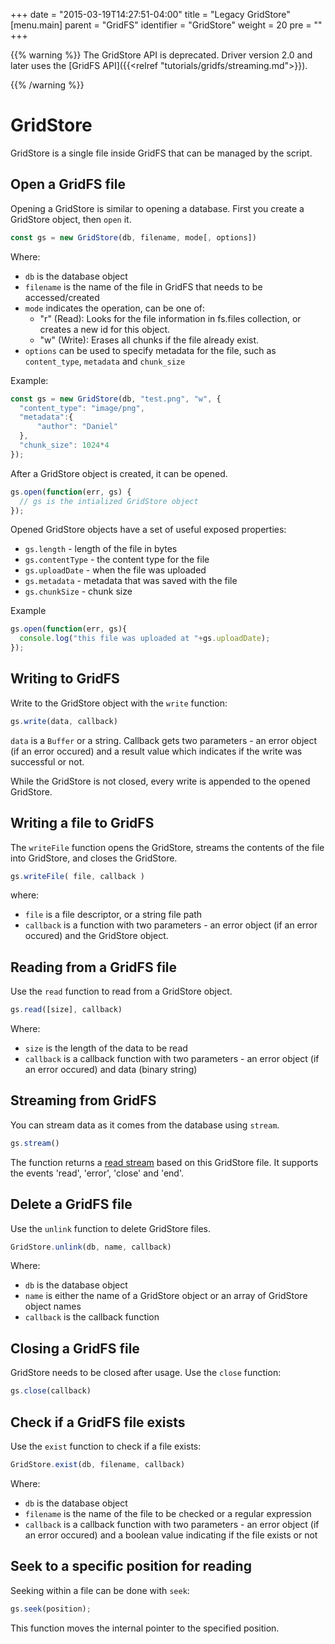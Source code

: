 +++
date = "2015-03-19T14:27:51-04:00"
title = "Legacy GridStore"
[menu.main]
  parent = "GridFS"
  identifier = "GridStore"
  weight = 20
  pre = "<i class='fa'></i>"
+++

{{% warning %}}
The GridStore API is deprecated. Driver version 2.0 and later uses the
[GridFS API]({{<relref "tutorials/gridfs/streaming.md">}}).

{{% /warning %}}

# GridStore

GridStore is a single file inside GridFS that can be managed by the script.

## Open a GridFS file

Opening a GridStore is similar to opening a database. First you create a GridStore object, then `open` it. 

```js
const gs = new GridStore(db, filename, mode[, options])
```

Where:

  * `db` is the database object
  * `filename` is the name of the file in GridFS that needs to be accessed/created
  * `mode` indicates the operation, can be one of:
    * "r" (Read): Looks for the file information in fs.files collection, or creates a new id for this object. 
    * "w" (Write): Erases all chunks if the file already exist. 
  * `options` can be used to specify metadata for the file, such as `content_type`, `metadata` and `chunk_size`

Example:

```js
const gs = new GridStore(db, "test.png", "w", {
  "content_type": "image/png",
  "metadata":{
      "author": "Daniel"
  },
  "chunk_size": 1024*4
});
```

After a GridStore object is created, it can be opened.

```js
gs.open(function(err, gs) {
  // gs is the intialized GridStore object
});
```
    
Opened GridStore objects have a set of useful exposed properties:

  * `gs.length` - length of the file in bytes
  * `gs.contentType` - the content type for the file
  * `gs.uploadDate` - when the file was uploaded
  * `gs.metadata` - metadata that was saved with the file
  * `gs.chunkSize` - chunk size

Example

```js
gs.open(function(err, gs){
  console.log("this file was uploaded at "+gs.uploadDate);
});
```

## Writing to GridFS

Write to the GridStore object with the `write` function:

```js
gs.write(data, callback)
```
    
`data` is a `Buffer` or a string. Callback gets two parameters - an error object (if an error occured) and a
result value which indicates if the write was successful or not.

While the GridStore is not closed, every write is appended to the opened GridStore.

## Writing a file to GridFS

The `writeFile` function opens the GridStore, streams the contents of the file into GridStore, and closes the GridStore.

```js
gs.writeFile( file, callback )
```
    
where:

  * `file` is a file descriptor, or a string file path
  * `callback` is a function with two parameters - an error object (if an error occured) and the GridStore object.

## Reading from a GridFS file

Use the `read` function to read from a GridStore object.

```js
gs.read([size], callback)
```

Where:

  * `size` is the length of the data to be read
  * `callback` is a callback function with two parameters - an error object (if an error occured) and data (binary string)

## Streaming from GridFS

You can stream data as it comes from the database using `stream`.

```js
gs.stream()
```
    
The function returns a [read stream](http://nodejs.org/docs/v0.4.12/api/streams.html#readable_Stream) based on this GridStore file. It supports the events 'read', 'error', 'close' and 'end'.

## Delete a GridFS file

Use the `unlink` function to delete GridStore files.

```js
GridStore.unlink(db, name, callback)
```

Where:

  * `db` is the database object
  * `name` is either the name of a GridStore object or an array of GridStore object names
  * `callback` is the callback function

## Closing a GridFS file

GridStore needs to be closed after usage. Use the `close` function:

```js
gs.close(callback)
```
    
## Check if a GridFS file exists

Use the `exist` function to check if a file exists:

```js
GridStore.exist(db, filename, callback)
```
    
Where:

  * `db` is the database object
  * `filename` is the name of the file to be checked or a regular expression
  * `callback` is a callback function with two parameters - an error object (if an error occured) and a boolean value indicating if the file exists or not
  
## Seek to a specific position for reading

Seeking within a file can be done with `seek`:

```js
gs.seek(position);
```

This function moves the internal pointer to the specified position.
